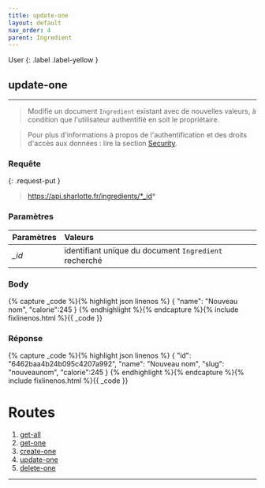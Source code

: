 ```yaml
---
title: update-one
layout: default
nav_order: 4
parent: Ingredient
---
```


User
{: .label .label-yellow }

<!-- DÉBUT DE LA ROUTE -->
## update-one
----

> Modifie un document `Ingredient` existant avec de nouvelles valeurs, à condition que l'utilisateur authentifié en soit le propriétaire.

> Pour plus d'informations à propos de l'authentification et des droits d'accès aux données : lire la section [Security].


### Requête

{: .request-put }
> https://api.sharlotte.fr/ingredients/*_id*

### Paramètres

| Paramètres | Valeurs                                               |
|:-----------|:------------------------------------------------------|
| *_id*      | identifiant unique du document `Ingredient` recherché |

### Body
{% capture _code %}{% highlight json linenos %}
{
    "name": "Nouveau nom",
    "calorie":245
}
{% endhighlight %}{% endcapture %}{% include fixlinenos.html %}{{ _code }}

### Réponse
{% capture _code %}{% highlight json linenos %}
{
    "id": "6462baa4b24b095c4207a992",
    "name": "Nouveau nom",
    "slug": "nouveaunom",
    "calorie":245
}
{% endhighlight %}{% endcapture %}{% include fixlinenos.html %}{{ _code }}
<!-- FIN DE LA ROUTE -->

# Routes

1. [get-all]
1. [get-one]
1. [create-one]
1. [update-one]
1. [delete-one]

----

[Security]: ../security/index.html
[get-all]: get-all.html
[get-one]: get-one.html
[create-one]: create-one.html
[update-one]: update-one.html
[delete-one]: delete-one.html